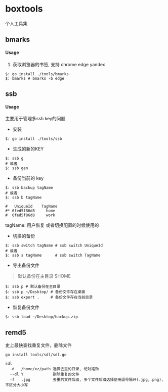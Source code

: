 # boxtools

个人工具集

## bmarks

#### Usage

1. 获取浏览器的书签, 支持  chrome edge yandex
```shell
$: go install ./tools/bmarks
$: bmarks # bmarks -b edge
```

## ssb

#### Usage

主要用于管理多ssh key的问题

* 安装

```shell
$: go install ./tools/ssb
```

* 生成的新的KEY
```shell
$: ssb g 
# 或者
$: ssb gen
```

* 备份当前的 key
```shell
$: ssb backup tagName
# 或者
$: ssb b tagName

#   UniqueId    TagName
#* 6fed5f86d8     home
#  6fed5f86d8     work
```

tagName: 用户恢复 或者切换配置的时候使用的

* 切换的备份

```shell
$: ssb switch tagName # ssb switch UniqueId
# 或者
$: ssb s tagName      # ssb switch TagName
```

* 导出备份文件

> 默认备份在主目录 $HOME

```shell
$: ssb p # 默认备份在主目录
$: ssb p ~/Desktop/ # 备份文件存在桌面
$: ssb export .     # 备份文件存在当前目录
```

* 恢复备份文件

```shell
$: ssb load ~/Desktop/backup.zip
```

## remd5

史上最快查找重复文件，删除文件

```shell
go install tools/sdl/sdl.go

sdl  
  -d   /home/xz/path 选择去重的目录, 绝对路劲
  --dl Y             删除重复的文件
  -f   .jpg          去重的文件后缀, 多个文件后缀选择使用逗号隔开(.jpg,.png), 不区分大小写
```

